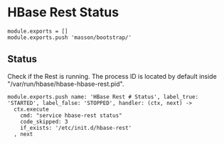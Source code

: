
# HBase Rest Status

    module.exports = []
    module.exports.push 'masson/bootstrap/'

## Status

Check if the Rest is running. The process ID is located by default inside
"/var/run/hbase/hbase-hbase-rest.pid".

    module.exports.push name: 'HBase Rest # Status', label_true: 'STARTED', label_false: 'STOPPED', handler: (ctx, next) ->
      ctx.execute
        cmd: "service hbase-rest status"
        code_skipped: 3
        if_exists: '/etc/init.d/hbase-rest'
      , next



